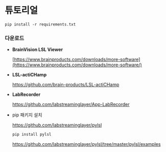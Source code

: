 # 튜토리얼

```
pip install -r requirements.txt
```

### 다운로드
- **BrainVision LSL Viewer**
    
    [https://www.brainproducts.com/downloads/more-software](https://www.brainproducts.com/downloads/more-software/)
    
- **LSL-actiCHamp**
    
    https://github.com/brain-products/LSL-actiCHamp
    
- **LabRecorder**
    
    https://github.com/labstreaminglayer/App-LabRecorder
    
- pip 패키지 설치
    
    https://github.com/labstreaminglayer/pylsl
    
    ```bash
    pip install pylsl
    ```
    
    https://github.com/labstreaminglayer/pylsl/tree/master/pylsl/examples
